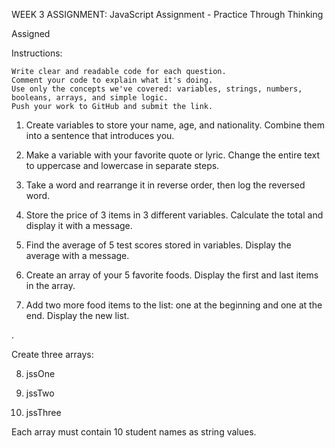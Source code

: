 WEEK 3 ASSIGNMENT: JavaScript Assignment - Practice Through Thinking

Assigned

Instructions:

    Write clear and readable code for each question.
    Comment your code to explain what it's doing.
    Use only the concepts we've covered: variables, strings, numbers, booleans, arrays, and simple logic.
    Push your work to GitHub and submit the link.



1. Create variables to store your name, age, and nationality. Combine them into a sentence that introduces you.


2. Make a variable with your favorite quote or lyric. Change the entire text to uppercase and lowercase in separate steps.


3. Take a word and rearrange it in reverse order, then log the reversed word.


4. Store the price of 3 items in 3 different variables. Calculate the total and display it with a message.


5. Find the average of 5 test scores stored in variables. Display the average with a message.


6. Create an array of your 5 favorite foods. Display the first and last items in the array.


7. Add two more food items to the list: one at the beginning and one at the end. Display the new list.


.

Create three arrays:


8. jssOne

9. jssTwo

10. jssThree


Each array must contain 10 student names as string values.